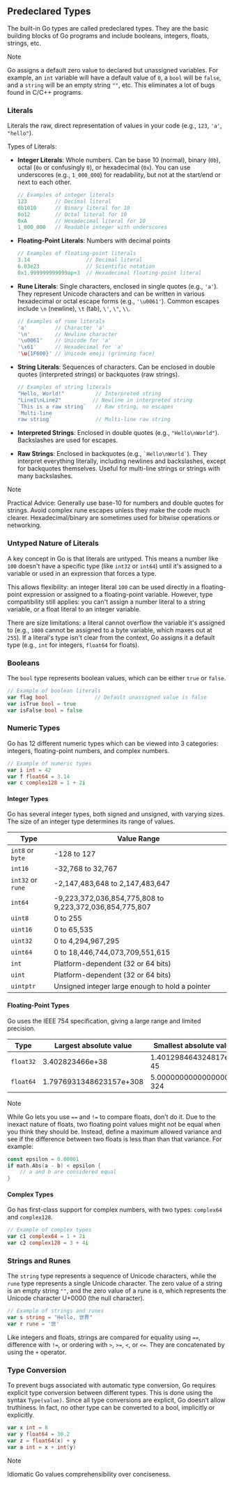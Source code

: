 ## Predeclared Types

The built-in Go types are called predeclared types. They are the basic building blocks of Go programs and include booleans, integers, floats, strings, etc.

> [!NOTE]  
> Go assigns a default zero value to declared but unassigned variables. For example, an `int` variable will have a default value of `0`, a `bool` will be `false`, and a `string` will be an empty string `""`, etc. This eliminates a lot of bugs found in C/C++ programs.

### Literals

Literals the raw, direct representation of values in your code (e.g., `123`, `'a'`, `"hello"`).

Types of Literals:

- **Integer Literals**: Whole numbers. Can be base 10 (normal), binary (`0b`), octal (`0o` or confusingly `0`), or hexadecimal (`0x`). You can use underscores (e.g., `1_000_000`) for readability, but not at the start/end or next to each other.

  ```Go
  // Examples of integer literals
  123         // Decimal literal
  0b1010      // Binary literal for 10
  0o12        // Octal literal for 10
  0xA         // Hexadecimal literal for 10
  1_000_000   // Readable integer with underscores
  ```

- **Floating-Point Literals**: Numbers with decimal points

  ```Go
  // Examples of floating-point literals
  3.14                  // Decimal literal
  6.03e23               // Scientific notation
  0x1.999999999999ap+3  // Hexadecimal floating-point literal
  ```

- **Rune Literals**: Single characters, enclosed in single quotes (e.g., `'a'`). They represent Unicode characters and can be written in various hexadecimal or octal escape forms (e.g., `'\u0061'`). Common escapes include `\n` (newline), `\t` (tab), `\'`, `\"`, `\\`.

  ```Go
  // Examples of rune literals
  'a'         // Character 'a'
  '\n'        // Newline character
  '\u0061'    // Unicode for 'a'
  '\x61'      // Hexadecimal for 'a'
  '\u{1F600}' // Unicode emoji (grinning face)
  ```

- **String Literals**: Sequences of characters.
  Can be enclosed in double quotes (interpreted strings) or backquotes (raw strings).

  ```Go
  // Examples of string literals
  "Hello, World!"          // Interpreted string
  "Line1\nLine2"          // Newline in interpreted string
  `This is a raw string`   // Raw string, no escapes
  `Multi-line
  raw string`              // Multi-line raw string
  ```

- **Interpreted Strings**: Enclosed in double quotes (e.g., `"Hello\nWorld"`). Backslashes are used for escapes.

- **Raw Strings**: Enclosed in backquotes (e.g., `` `Hello\nWorld` ``). They interpret everything literally, including newlines and backslashes, except for backquotes themselves. Useful for multi-line strings or strings with many backslashes.

> [!Note]
> Practical Advice: Generally use base-10 for numbers and double quotes for strings. Avoid complex rune escapes unless they make the code much clearer. Hexadecimal/binary are sometimes used for bitwise operations or networking.

### Untyped Nature of Literals

A key concept in Go is that literals are untyped. This means a number like `100` doesn't have a specific type (like `int32` or `int64`) until it's assigned to a variable or used in an expression that forces a type.

This allows flexibility: an integer literal `100` can be used directly in a floating-point expression or assigned to a floating-point variable. However, type compatibility still applies: you can't assign a number literal to a string variable, or a float literal to an integer variable.

There are size limitations: a literal cannot overflow the variable it's assigned to (e.g., `1000` cannot be assigned to a byte variable, which maxes out at `255`). If a literal's type isn't clear from the context, Go assigns it a default type (e.g., `int` for integers, `float64` for floats).

### Booleans

The `bool` type represents boolean values, which can be either `true` or `false`.

```Go
// Example of boolean literals
var flag bool               // Default unassigned value is false
var isTrue bool = true
var isFalse bool = false
```

### Numeric Types

Go has 12 different numeric types which can be viewed into 3 categories: integers, floating-point numbers, and complex numbers.

```Go
// Example of numeric types
var i int = 42
var f float64 = 3.14
var c complex128 = 1 + 2i
```

#### Integer Types

Go has several integer types, both signed and unsigned, with varying sizes. The size of an integer type determines its range of values.

| Type              | Value Range                                             |
| ----------------- | ------------------------------------------------------- |
| `int8` or `byte`  | -128 to 127                                             |
| `int16`           | -32,768 to 32,767                                       |
| `int32` or `rune` | -2,147,483,648 to 2,147,483,647                         |
| `int64`           | -9,223,372,036,854,775,808 to 9,223,372,036,854,775,807 |
| `uint8`           | 0 to 255                                                |
| `uint16`          | 0 to 65,535                                             |
| `uint32`          | 0 to 4,294,967,295                                      |
| `uint64`          | 0 to 18,446,744,073,709,551,615                         |
| `int`             | Platform-dependent (32 or 64 bits)                      |
| `uint`            | Platform-dependent (32 or 64 bits)                      |
| `uintptr`         | Unsigned integer large enough to hold a pointer         |

#### Floating-Point Types

Go uses the IEEE 754 specification, giving a large range and limited precision.

| Type      | Largest absolute value  | Smallest absolute value |
| --------- | ----------------------- | ----------------------- |
| `float32` | 3.402823466e+38         | 1.401298464324817e-45   |
| `float64` | 1.7976931348623157e+308 | 5.0000000000000000e-324 |

> [!NOTE]
> While Go lets you use `==` and `!=` to compare floats, don’t do it. Due to the inexact nature of floats, two floating point values might not be equal when you think they should be. Instead, define a maximum allowed variance and see if the difference
> between two floats is less than than that variance. For example:

```Go
const epsilon = 0.00001
if math.Abs(a - b) < epsilon {
    // a and b are considered equal
}
```

#### Complex Types

Go has first-class support for complex numbers, with two types: `complex64` and `complex128`.

```Go
// Example of complex types
var c1 complex64 = 1 + 2i
var c2 complex128 = 3 + 4i
```

### Strings and Runes

The `string` type represents a sequence of Unicode characters, while the `rune` type represents a single Unicode character.
The zero value of a string is an empty string `""`, and the zero value of a rune is `0`, which represents the Unicode character U+0000 (the null character).

```Go
// Example of strings and runes
var s string = "Hello, 世界"
var r rune = '世'
```

Like integers and floats, strings are compared for equality using `==`, difference
with `!=`, or ordering with `>`, `>=`, `<`, or `<=`. They are concatenated by using the `+`
operator.


### Type Conversion
To prevent bugs associated with automatic type conversion, Go requires explicit type conversion between different types. This is done using the syntax `Type(value)`. Since all type conversions are explicit, Go doesn’t allow truthiness. In fact, no
other type can be converted to a bool, implicitly or explicitly.

```Go
var x int = 8
var y float64 = 30.2
var z = float64(x) + y
var a int = x + int(y)
```

>[!NOTE]
> Idiomatic Go values comprehensibility over conciseness.

